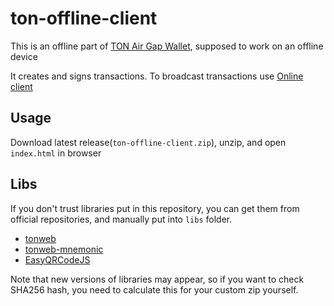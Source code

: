# ton-offline-client

This is an offline part of [TON Air Gap Wallet](https://github.com/ton-offline-storage), supposed to work on an offline device

It creates and signs transactions. To broadcast transactions use [Online client](https://github.com/mcnckc/ton-airgap-client)

## Usage
Download latest release(`ton-offline-client.zip`), unzip, and open `index.html` in browser

## Libs
If you don't trust libraries put in this repository, you can get them from official repositories, and manually put into `libs` folder.

- [tonweb](https://github.com/toncenter/tonweb/tree/master/dist)
- [tonweb-mnemonic](https://github.com/toncenter/tonweb-mnemonic/blob/e8ab8c7c523455f2f3e0f79142febb6dc0071f2e/dist/tonweb-mnemonic.js)
- [EasyQRCodeJS](https://github.com/ushelp/EasyQRCodeJS/tree/master/dist)

Note that new versions of libraries may appear, so if you want to check SHA256 hash, you need to calculate this for your custom zip yourself.

